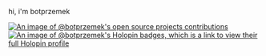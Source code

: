 hi, i'm botprzemek

[![An image of @botprzemek's open source projects contributions](https://ossrank.com/widget/915690)](https://ossrank.com/c/915690-botprzemek)
[![An image of @botprzemek's Holopin badges, which is a link to view their full Holopin profile](https://holopin.me/botprzemek)](https://holopin.io/@botprzemek)

